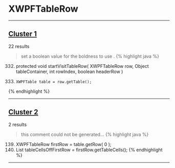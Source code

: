 # XWPFTableRow

***

## [Cluster 1](./1)
22 results
> set a boolean value for the boldness to use . 
{% highlight java %}
332. protected void startVisitTableRow( XWPFTableRow row, Object tableContainer, int rowIndex, boolean headerRow )
338.     XWPFTable table = row.getTable();
{% endhighlight %}

***

## [Cluster 2](./2)
2 results
> this comment could not be generated...
{% highlight java %}
139. XWPFTableRow firstRow = table.getRow( 0 );
140. List<XWPFTableCell> tableCellsOffFirstRow = firstRow.getTableCells();
{% endhighlight %}

***

